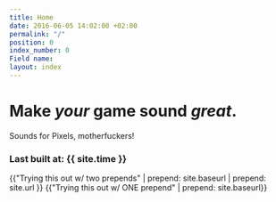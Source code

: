 ```yaml
---
title: Home
date: 2016-06-05 14:02:00 +02:00
permalink: "/"
position: 0
index_number: 0
Field name: 
layout: index
---
```


# **Make *your* game sound *great*.**

Sounds for Pixels, motherfuckers!

### Last built at: {{ site.time }}
{{"Trying this out w/ two prepends" | prepend: site.baseurl | prepend: site.url }}
{{"Trying this out w/ ONE prepend" | prepend: site.baseurl}}
